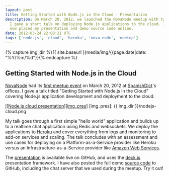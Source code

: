```yaml
---
layout: post
title: Getting Started with Node.js in the Cloud - Presentation
description: On March 20, 2012, we launched the NovaNode meetup with two talks.
  I gave a short talk on deploying Node.js applications to the cloud. I have
  now placed my presentation and demo source code online.
date: 2012-03-24 22:08:21 UTC
tags: ['node.js', 'cloud', 'heroku', 'nova node', 'meetup']
---
```

{% capture img_dir %}{{ site.baseurl }}media/img/{{page.date|date: "%Y/%m/%d"}}{% endcapture %}

## Getting Started with Node.js in the Cloud

[NovaNode][meetup] had its [first meetup event][meetup_event] on March 20, 2012
at [SpanishDict][sd]'s offices. I gave a talk titled
"Getting Started with Node.js in the Cloud" covering Node.js application
development and deployment to the cloud.

[![Node.js cloud presentation][img_pres]][pres]
[img_pres]: {{ img_dir }}/nodejs-cloud.png

My talk goes through a first simple "hello world" application and builds up to
a realtime chat application using Redis and websockets. We deploy the
applications to [Heroku][heroku] and cover everything from logs and monitoring
to add-on services and scaling. The talk concludes with an assessment and use
cases for deploying on a Platform-as-a-Service provider like Heroku versus an
Infrastructure-as-a-Service provider like [Amazon Web Services][aws].

The [presentation][pres] is available live on GitHub, and uses the
[deck.js][deck] presentation framework. I have also posted the full demo
[source code][source] to GitHub, including the chat server that we used
during the meetup. Try it out!

[pres]: http://ryan-roemer.github.com/novanode-cloud-talk/
[deck]: http://imakewebthings.com/deck.js/
[heroku]: http://www.heroku.com/
[aws]: http://aws.amazon.com/
[sd]: http://spanishdict.com/
[nodejs]: http://nodejs.org/
[meetup_event]: http://www.meetup.com/Nova-Node/events/52749282/
[meetup]: http://www.meetup.com/Nova-Node
[source]: https://github.com/ryan-roemer/novanode-cloud-talk/
